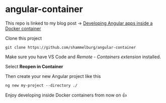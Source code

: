 # angular-container

This repo is linked to my blog post -> [Developing Angular apps inside a Docker container](https://blog.hammelburg.me/developing-angular-apps-inside-a-docker-container-fbca44438e05)

Clone this project
```
git clone https://github.com/shammelburg/angular-container
```

Make sure you have VS Code and *Remote - Containers extension* installed.

Select **Reopen in Container**

Then create your new Angular project like this
```
ng new my-project --directory ./
```

Enjoy developing inside Docker containers from now on 👍
